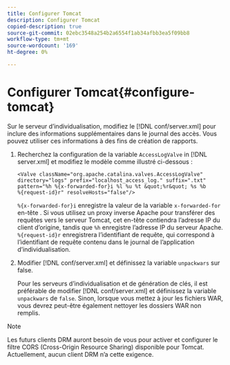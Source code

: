 ```yaml
---
title: Configurer Tomcat
description: Configurer Tomcat
copied-description: true
source-git-commit: 02ebc3548a254b2a6554f1ab34afbb3ea5f09bb8
workflow-type: tm+mt
source-wordcount: '169'
ht-degree: 0%

---
```


# Configurer Tomcat{#configure-tomcat}

Sur le serveur d’individualisation, modifiez le [!DNL conf/server.xml] pour inclure des informations supplémentaires dans le journal des accès. Vous pouvez utiliser ces informations à des fins de création de rapports.

1. Recherchez la configuration de la variable `AccessLogValve` in [!DNL server.xml] et modifiez le modèle comme illustré ci-dessous :

   ```
   <Valve className="org.apache.catalina.valves.AccessLogValve" 
   directory="logs" prefix="localhost_access_log." suffix=".txt" 
   pattern="%h %{x-forwarded-for}i %l %u %t &quot;%r&quot; %s %b 
   %{request-id}r" resolveHosts="false"/>
   ```

   `%{x-forwarded-for}i` enregistre la valeur de la variable `x-forwarded-for` en-tête . Si vous utilisez un proxy inverse Apache pour transférer des requêtes vers le serveur Tomcat, cet en-tête contiendra l’adresse IP du client d’origine, tandis que `%h` enregistre l’adresse IP du serveur Apache. `%{request-id}r` enregistrera l’identifiant de requête, qui correspond à l’identifiant de requête contenu dans le journal de l’application d’individualisation.

1. Modifier [!DNL conf/server.xml] et définissez la variable `unpackwars` sur false.

   Pour les serveurs d’individualisation et de génération de clés, il est préférable de modifier [!DNL conf/server.xml] et définissez la variable `unpackwars` de `false`. Sinon, lorsque vous mettez à jour les fichiers WAR, vous devrez peut-être également nettoyer les dossiers WAR non remplis.

>[!NOTE]
>
>Les futurs clients DRM auront besoin de vous pour activer et configurer le filtre CORS (Cross-Origin Resource Sharing) disponible pour Tomcat. Actuellement, aucun client DRM n’a cette exigence.
